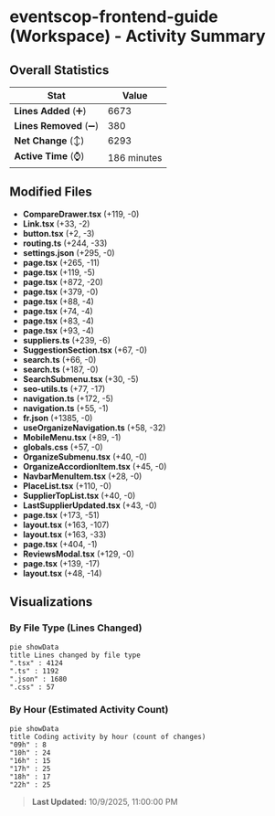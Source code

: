 # eventscop-frontend-guide (Workspace) - Activity Summary 

## Overall Statistics

| Stat                   | Value                                                             |
| ---------------------- | ----------------------------------------------------------------- |
| **Lines Added** (➕)   | 6673                                          |
| **Lines Removed** (➖) | 380                                        |
| **Net Change** (↕)    | 6293                |
| **Active Time** (⌚)   | 186 minutes |


## Modified Files
- **CompareDrawer.tsx** (+119, -0)
- **Link.tsx** (+33, -2)
- **button.tsx** (+2, -3)
- **routing.ts** (+244, -33)
- **settings.json** (+295, -0)
- **page.tsx** (+265, -11)
- **page.tsx** (+119, -5)
- **page.tsx** (+872, -20)
- **page.tsx** (+379, -0)
- **page.tsx** (+88, -4)
- **page.tsx** (+74, -4)
- **page.tsx** (+83, -4)
- **page.tsx** (+93, -4)
- **suppliers.ts** (+239, -6)
- **SuggestionSection.tsx** (+67, -0)
- **search.ts** (+66, -0)
- **search.ts** (+187, -0)
- **SearchSubmenu.tsx** (+30, -5)
- **seo-utils.ts** (+77, -17)
- **navigation.ts** (+172, -5)
- **navigation.ts** (+55, -1)
- **fr.json** (+1385, -0)
- **useOrganizeNavigation.ts** (+58, -32)
- **MobileMenu.tsx** (+89, -1)
- **globals.css** (+57, -0)
- **OrganizeSubmenu.tsx** (+40, -0)
- **OrganizeAccordionItem.tsx** (+45, -0)
- **NavbarMenuItem.tsx** (+28, -0)
- **PlaceList.tsx** (+110, -0)
- **SupplierTopList.tsx** (+40, -0)
- **LastSupplierUpdated.tsx** (+43, -0)
- **page.tsx** (+173, -51)
- **layout.tsx** (+163, -107)
- **layout.tsx** (+163, -33)
- **page.tsx** (+404, -1)
- **ReviewsModal.tsx** (+129, -0)
- **page.tsx** (+139, -17)
- **layout.tsx** (+48, -14)

## Visualizations

### By File Type (Lines Changed)

```mermaid
pie showData
title Lines changed by file type
".tsx" : 4124
".ts" : 1192
".json" : 1680
".css" : 57
```

### By Hour (Estimated Activity Count)

```mermaid
pie showData
title Coding activity by hour (count of changes)
"09h" : 8
"10h" : 24
"16h" : 15
"17h" : 25
"18h" : 17
"22h" : 25
```


> **Last Updated:** 10/9/2025, 11:00:00 PM